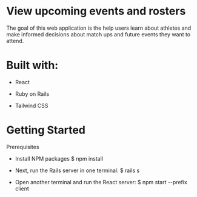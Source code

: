 # View upcoming events and rosters

The goal of this web application is the help users learn about athletes and make informed decisions about match ups and future events they want to attend. 


# Built with:

* React

* Ruby on Rails

* Tailwind CSS


# Getting Started
Prerequisites
* Install NPM packages
$ npm install

* Next, run the Rails server in one terminal:
$ rails s

* Open another terminal and run the React server:
$ npm start --prefix client
